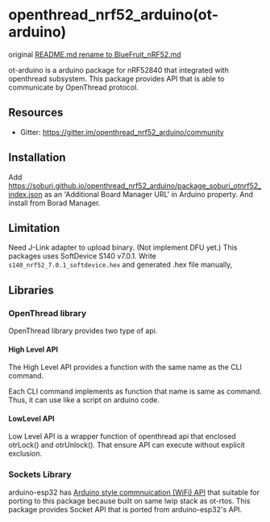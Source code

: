 
openthread_nrf52_arduino(ot-arduino)
======================================

original [README.md rename to BlueFruit_nRF52.md](BlueFruit_nRF52.md)

ot-arduino is a arduino package for nRF52840 that integrated with openthread subsystem.
This package provides API that is able to communicate by OpenThread protocol.

Resources
----------------

- Gitter: https://gitter.im/openthread_nrf52_arduino/community

Installation
--------------

Add https://soburi.github.io/openthread_nrf52_arduino/package_soburi_otnrf52_index.json as an 'Additional Board Manager URL' in Arduino property.
And install from Borad Manager.

Limitation
-------------

Need J-Link adapter to upload binary.  (Not implement DFU yet.)
This packages uses SoftDevice S140 v7.0.1.
Write `s140_nrf52_7.0.1_softdevice.hex` and generated .hex file manually,

Libraries
---------------

### OpenThread library

OpenThread library provides two type of api.

#### High Level API

The High Level API provides a function with the same name as the CLI command.

Each CLI command implements as function that name is same as command.
Thus, it can use like a script on arduino code.

#### LowLevel API

Low Level API is a wrapper function of openthread api that enclosed otrLock() and otrUnlock().
That ensure API can execute without explicit exclusion.


### Sockets Library

arduino-esp32 has [Arduino style commnuication (WiFi) API](https://github.com/espressif/arduino-esp32/tree/master/libraries/WiFi/src) that suitable for porting to this package because built on same lwip stack as ot-rtos.
This package provides Socket API that is ported from arduino-esp32's API.


